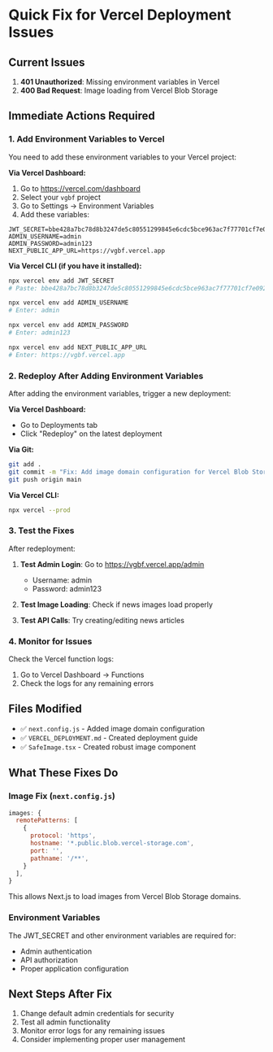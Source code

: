 # Quick Fix for Vercel Deployment Issues

## Current Issues

1. **401 Unauthorized**: Missing environment variables in Vercel
2. **400 Bad Request**: Image loading from Vercel Blob Storage

## Immediate Actions Required

### 1. Add Environment Variables to Vercel

You need to add these environment variables to your Vercel project:

**Via Vercel Dashboard:**

1. Go to https://vercel.com/dashboard
2. Select your `vgbf` project
3. Go to Settings → Environment Variables
4. Add these variables:

```
JWT_SECRET=bbe428a7bc78d8b3247de5c80551299845e6cdc5bce963ac7f77701cf7e092f67034038f2ee0d98952c5378c4f1d86822c402a66358d5b64aa95fb176bd690ce
ADMIN_USERNAME=admin
ADMIN_PASSWORD=admin123
NEXT_PUBLIC_APP_URL=https://vgbf.vercel.app
```

**Via Vercel CLI (if you have it installed):**

```bash
npx vercel env add JWT_SECRET
# Paste: bbe428a7bc78d8b3247de5c80551299845e6cdc5bce963ac7f77701cf7e092f67034038f2ee0d98952c5378c4f1d86822c402a66358d5b64aa95fb176bd690ce

npx vercel env add ADMIN_USERNAME
# Enter: admin

npx vercel env add ADMIN_PASSWORD
# Enter: admin123

npx vercel env add NEXT_PUBLIC_APP_URL
# Enter: https://vgbf.vercel.app
```

### 2. Redeploy After Adding Environment Variables

After adding the environment variables, trigger a new deployment:

**Via Vercel Dashboard:**

- Go to Deployments tab
- Click "Redeploy" on the latest deployment

**Via Git:**

```bash
git add .
git commit -m "Fix: Add image domain configuration for Vercel Blob Storage"
git push origin main
```

**Via Vercel CLI:**

```bash
npx vercel --prod
```

### 3. Test the Fixes

After redeployment:

1. **Test Admin Login**: Go to https://vgbf.vercel.app/admin

   - Username: admin
   - Password: admin123

2. **Test Image Loading**: Check if news images load properly

3. **Test API Calls**: Try creating/editing news articles

### 4. Monitor for Issues

Check the Vercel function logs:

1. Go to Vercel Dashboard → Functions
2. Check the logs for any remaining errors

## Files Modified

- ✅ `next.config.js` - Added image domain configuration
- ✅ `VERCEL_DEPLOYMENT.md` - Created deployment guide
- ✅ `SafeImage.tsx` - Created robust image component

## What These Fixes Do

### Image Fix (`next.config.js`)

```javascript
images: {
  remotePatterns: [
    {
      protocol: 'https',
      hostname: '*.public.blob.vercel-storage.com',
      port: '',
      pathname: '/**',
    }
  ],
}
```

This allows Next.js to load images from Vercel Blob Storage domains.

### Environment Variables

The JWT_SECRET and other environment variables are required for:

- Admin authentication
- API authorization
- Proper application configuration

## Next Steps After Fix

1. Change default admin credentials for security
2. Test all admin functionality
3. Monitor error logs for any remaining issues
4. Consider implementing proper user management
